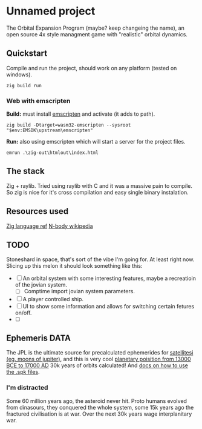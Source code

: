 # Unnamed project 

The Orbital Expansion Program (maybe? keep changeing the name), an open source 4x style managment game with "realistic" orbital dynamics.

## Quickstart

Compile and run the project, should work on any platform (tested on windows).
```
zig build run
```

### Web with emscripten
**Build:** must install [emscripten](https://github.com/emscripten-core/emsdk) and activate (it adds to path).
```
zig build -Dtarget=wasm32-emscripten --sysroot "$env:EMSDK\upstream\emscripten"
```
**Run:** also using emscripten which will start a server for the project files.
```
emrun .\zig-out\htmlout\index.html
```

## The stack

Zig + raylib. Tried using raylib with C and it was a massive pain to compile. So zig is nice for it's cross compilation and easy single binary instalation. 

## Resources used

[Zig language ref](https://ziglang.org/documentation/master/#Variables)
[N-body wikipedia](https://en.wikipedia.org/wiki/N-body_simulation)


## TODO

Stoneshard in space, that's sort of the vibe I'm going for. At least right now. Slicing up this melon it should look something like this:

- [ ] An orbital system with some interesting features, maybe a recreatioin of the jovian system.
   - [ ] Comptime import jovian system parameters.
- [ ] A player controlled ship.
- [ ] UI to show some information and allows for switching certain fetures on/off.
- [ ] 


## Ephemeris DATA

The JPL is the ultimate source for precalculated ephemerides for [satellitesi (eg. moons of jupiter)](https://naif.jpl.nasa.gov/pub/naif/generic_kernels/spk/satellites/), and this is very cool [planetary poisition from 13000 BCE to 17000 AD](https://naif.jpl.nasa.gov/pub/naif/generic_kernels/spk/planets/) 30k years of orbits calculated! And [docs on how to use the .spk files](https://naif.jpl.nasa.gov/naif/tutorials.html).

### I'm distracted

Some 60 million years ago, the asteroid never hit. Proto humans evolved from dinasours, they conquered the whole system, some 15k years ago the fractured civilisation is at war. Over the next 30k years wage interplanitary war. 